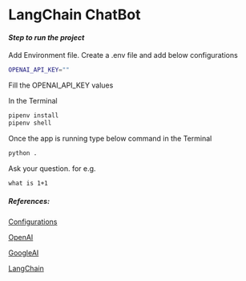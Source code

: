 # LangChain ChatBot
#### _Step to run the project_

Add Environment file. Create a .env file and add below configurations
```sh
OPENAI_API_KEY=""
```
Fill the OPENAI_API_KEY values

In the Terminal 
```sh
pipenv install
pipenv shell
```

Once the app is running type below command in the Terminal
```sh
python .
```

Ask your question. for e.g.
```sh
what is 1+1
```

##### References:
[Configurations](https://www.lambdatest.com/blog/python-configuration-file/)

[OpenAI](https://platform.openai.com/docs/introduction)

[GoogleAI](https://aistudio.google.com/app/apikey)

[LangChain](https://python.langchain.com/docs/get_started/introduction)